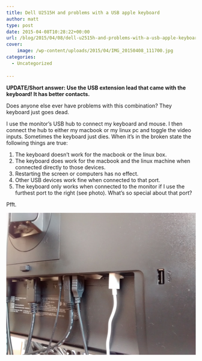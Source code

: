 ```yaml
---
title: Dell U2515H and problems with a USB apple keyboard
author: matt
type: post
date: 2015-04-08T10:28:22+00:00
url: /blog/2015/04/08/dell-u2515h-and-problems-with-a-usb-apple-keyboard/
cover:
    image: /wp-content/uploads/2015/04/IMG_20150408_111700.jpg
categories:
  - Uncategorized

---
```

**UPDATE/Short answer: Use the USB extension lead that came with the keyboard! It has better contacts.**

Does anyone else ever have problems with this combination? They keyboard just goes dead.

I use the monitor’s USB hub to connect my keyboard and mouse. I then connect the hub to either my macbook or my linux pc and toggle the video inputs. Sometimes the keyboard just dies. When it’s in the broken state the following things are true:

  1. The keyboard doesn’t work for the macbook or the linux box.
  2. The keyboard does work for the macbook and the linux machine when connected directly to those devices.
  3. Restarting the screen or computers has no effect.
  4. Other USB devices work fine when connected to that port.
  5. The keyboard only works when connected to the monitor if I use the furthest port to the right (see photo). What’s so special about that port?

Pfft.

![](/wp-content/uploads/2015/04/IMG_20150408_111700.jpg)